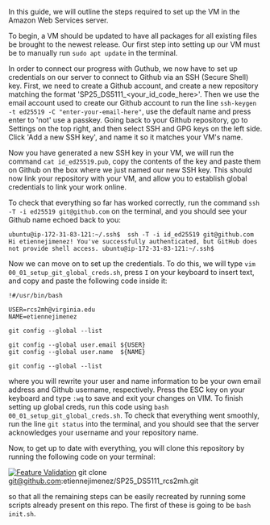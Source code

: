 In this guide, we will outline the steps required to set up the VM in the Amazon Web Services server.

To begin, a VM should be updated to have all packages for all existing files be brought to the newest release. Our first step into setting up our VM must be to manually run `sudo apt update` in the terminal.

In order to connect our progress with Guthub, we now have to set up credentials on our server to connect to Github via an SSH (Secure Shell) key. First, we need to create a Github account, and create a new repository matching the format 'SP25_DS5111_<your_id_code_here>'. Then we use the email account used to create our Github account to run the line `ssh-keygen -t ed25519 -C "enter-your-email-here"`, use the default name and press enter to 'not' use a passkey. Going back to your Github repository, go to Settings on the top right, and then select SSH and GPG keys on the left side. Click 'Add a new SSH key', and name it so it matches your VM's name. 

Now you have generated a new SSH key in your VM, we will run the command `cat id_ed25519.pub`, copy the contents of the key and paste them on Github on the box where we just named our new SSH key. This should now link your repository with your VM, and allow you to establish global credentials to link your work online.

To check that everything so far has worked correctly, run the command `ssh -T -i ed25519 git@github.com` on the terminal, and you should see your Github name echoed back to you:

`ubuntu@ip-172-31-83-121:~/.ssh$  ssh -T -i id_ed25519 git@github.com
Hi etiennejimenez! You've successfully authenticated, but GitHub does not provide shell access.
ubuntu@ip-172-31-83-121:~/.ssh$`

Now we can move on to set up the credentials. To do this, we will type `vim 00_01_setup_git_global_creds.sh`, press `I` on your keyboard to insert text, and copy and paste the following code inside it:

```
!#/usr/bin/bash

USER=rcs2mh@virginia.edu
NAME=etiennejimenez

git config --global --list

git config --global user.email ${USER} 
git config --global user.name  ${NAME} 

git config --global --list
```

where you will rewrite your user and name information to be your own email address and Github username, respectively. Press the ESC key on your keyboard and type `:wq` to save and exit your changes on VIM. To finish setting up global creds, run this code using `bash 00_01_setup_git_global_creds.sh`. To check that everything went smoothly, run the line `git status` into the terminal, and you should see that the server acknowledges your username and your repository name.

Now, to get up to date with everything, you will clone this repository by running the following code on your terminal:

[![Feature Validation](https://github.com/etiennejimenez/SP25_DS5111_rcs2mh/actions/workflows/validations.yml/badge.svg?branch=main)](https://github.com/etiennejimenez/SP25_DS5111_rcs2mh/actions/workflows/validations.yml)
git clone git@github.com:etiennejimenez/SP25_DS5111_rcs2mh.git

so that all the remaining steps can be easily recreated by running some scripts already present on this repo. The first of these is going to be `bash init.sh`.


 
